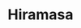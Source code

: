 ---
layout: place
title: "Hiramasa"
permalink: /pennsylvania/newtown-square/hiramasa.html
stateAbbr: PA
stateName: Pennsylvania
cityName: Newtown Square
seo:
  name: "Hiramasa"
  type: Restaurant
  links: https://www.hiramasapa.com/
description: "Hiramasa serves delicious sushi in Newtown Square, Pennsylvania. Try fresh Japanese dishes for a great dining experience. Available for takeout, delivery, lunch, and dinner."
place_id: ChIJo1rtnFvrxokRVTvQe_Nuihk
photos:
  - name: >-
      places/ChIJo1rtnFvrxokRVTvQe_Nuihk/photos/AeeoHcIr2JNZkoERfnQjtOShllQAGQrjKlcAI31KfhBM2JwZfUdJbbD3SwsW_tDyZUD4lUErIylPBKWOKkYzHUHda4sf-A0EZEhuW0w-8X-B37DDN1kfbb1n9ljaUsLyz5-JZ4qslIgXrNfrdlzhytTN4l3JaxPcMbwM3Kj9uzQArpBt3VQC43vWjI_j760o6MKezRoN12D4xE__eYHJ9dgVXkB9NQgcDQkEwmUWn5XuoorIEoZG9Qg_KRIkmgPqSdo66qX7QS0V0Ddkh1skZfWUJ4HbRxWHpAhyXJV7iy3pphdsjQ
    widthPx: 4000
    heightPx: 3000
    authorAttributions:
      - displayName: Hiramasa
        uri: https://maps.google.com/maps/contrib/114216530377718499726
        photoUri: >-
          https://lh3.googleusercontent.com/a-/ALV-UjVn4XrdXNf04RaFoAs4P06WOUGcXDEGtRPA2BjBtDQahU4iaoA=s100-p-k-no-mo
    flagContentUri: >-
      https://www.google.com/local/imagery/report/?cb_client=maps_api_places.places_api&image_key=!1e10!2sAF1QipNzTvk6R-qz7rihaZGwJz6t3AROeUuJVfKvbtYQ&hl=en-US
    googleMapsUri: >-
      https://www.google.com/maps/place//data=!3m4!1e2!3m2!1sAF1QipNzTvk6R-qz7rihaZGwJz6t3AROeUuJVfKvbtYQ!2e10!4m2!3m1!1s0x89c6eb5b9ced5aa3:0x198a6ef37bd03b55
  - name: >-
      places/ChIJo1rtnFvrxokRVTvQe_Nuihk/photos/AeeoHcJHrIsopO78y1xBv2BqSjBIV2c76_eaO80C7a7yEebTJHy4jYJGm1yiG6ETgdFTW0wiG2jSVhfC1kc5K4uMUxNKfgdphxfoEcYNTIORDpEO77R6BoByp7Yc6X3MI4ISf1UmJN66VXIeifO2d8KZm4z_jC-Htpo_rr5nb9cnOXSWNi1eKOFfYZMt8485nQPbi7XcScqIPi16u599VvHTDEN3g-WSdh46m0wyWqhRlOkfu2qiEvPPzpdGcYfjO-uJAighY3BYfy9XTdsgSMTEIFOZnSmb2dHGilX6q-d7P45tSYxgvKB0poUCDOOGaBK0ZU8__d9FhmH7ekLhluRCNJue3392HtaoMdcL_ZZ3lFLBctoEqXmYrU2mJUVC_gnTHyW9vus4W2gTDcEtCoV8DXD1bG29U_JLAGiAcTAKTbVdwwA
    widthPx: 4032
    heightPx: 3024
    authorAttributions:
      - displayName: Jeff Frazier
        uri: https://maps.google.com/maps/contrib/116401520191967263116
        photoUri: >-
          https://lh3.googleusercontent.com/a-/ALV-UjUy4lamwE-9BFxULzdYfzrBmOn4vm9zIo87ChofpF21I-vll5De=s100-p-k-no-mo
    flagContentUri: >-
      https://www.google.com/local/imagery/report/?cb_client=maps_api_places.places_api&image_key=!1e10!2sCIHM0ogKEICAgMDIt8i94QE&hl=en-US
    googleMapsUri: >-
      https://www.google.com/maps/place//data=!3m4!1e2!3m2!1sCIHM0ogKEICAgMDIt8i94QE!2e10!4m2!3m1!1s0x89c6eb5b9ced5aa3:0x198a6ef37bd03b55
  - name: >-
      places/ChIJo1rtnFvrxokRVTvQe_Nuihk/photos/AeeoHcKVHHPUDtt4LoHdX3Kj7IsrardwuPxMc4Czmye5b_WGQN8SFjcA63d9GiEjMUp9J8Z5RulPCZfd7EDaLLE2hV1PeDLaRBH71f1952qK0ff08nEYzyrSjIVpfoSLkcozck4Rz5QAOVFFHlY5z5lxDO_JUKzQm2mNPPR8pTNXZ4K15IEr7xeUx9bZAmdDdY1K-JnxbBpPFAQ-lO1Y5nbdMfyR9UsUZveX7lcWvXiEtjGmai3J0rqKcKadTsclzVWzeqVz_m38HIXNdrMQNNUoMEsqEoc3xsKRdiAknslU2mSKXw
    widthPx: 4800
    heightPx: 2700
    authorAttributions:
      - displayName: Hiramasa
        uri: https://maps.google.com/maps/contrib/114216530377718499726
        photoUri: >-
          https://lh3.googleusercontent.com/a-/ALV-UjVn4XrdXNf04RaFoAs4P06WOUGcXDEGtRPA2BjBtDQahU4iaoA=s100-p-k-no-mo
    flagContentUri: >-
      https://www.google.com/local/imagery/report/?cb_client=maps_api_places.places_api&image_key=!1e10!2sAF1QipPmhikZg5EgMo0nRxM97N0bOJF0-DJMdb6P8-ZE&hl=en-US
    googleMapsUri: >-
      https://www.google.com/maps/place//data=!3m4!1e2!3m2!1sAF1QipPmhikZg5EgMo0nRxM97N0bOJF0-DJMdb6P8-ZE!2e10!4m2!3m1!1s0x89c6eb5b9ced5aa3:0x198a6ef37bd03b55
  - name: >-
      places/ChIJo1rtnFvrxokRVTvQe_Nuihk/photos/AeeoHcLID8oDAJ_w11Cp_89s-FR-6rjuqTz1p4F6fogib9tVZMk2nQX24fjnKao-JHbXa9UQTpqsZBrg-OPw7QWsZYyoqGCr9LTzO2aLlncq52IMGEqwwgsW7OCuPUwKrgdlYtWtCiCNOFX1W6QgfDTXWozQFcn0g4-4rwvad7Gp3KxJgFsk23rxJVGzYZ_q8hF1v4GpSOf9FclBZ90ArFK_H8JI5Mvi3PwPOHsv85PG_YGONayC3IiOuKuFYaq0IlgMeS_uIyyj2ZwZgrXr6fAT_yMDR3wVrtD6u2RJC4XaANcsEzKk3HSfG-2stVZRe6QdGC-DwY8WDX4kJ7A-EDS_0yCABh2ByBmCQvgNgJZswPGh2JqBWZLrxnQG0zDrPIFubfcbKu5ufx5M94DxmoWTvRCDpr8ir0Zi-ID6WJMNc6oXPSmh
    widthPx: 4800
    heightPx: 2695
    authorAttributions:
      - displayName: Shaunt S
        uri: https://maps.google.com/maps/contrib/111346950453679833097
        photoUri: >-
          https://lh3.googleusercontent.com/a-/ALV-UjXgfwkPkcDuW-VDkujmHbUdZfXlu3_Q6_dIe83MX1zDduSJWKAU=s100-p-k-no-mo
    flagContentUri: >-
      https://www.google.com/local/imagery/report/?cb_client=maps_api_places.places_api&image_key=!1e10!2sCIHM0ogKEICAgMDomLn-pQE&hl=en-US
    googleMapsUri: >-
      https://www.google.com/maps/place//data=!3m4!1e2!3m2!1sCIHM0ogKEICAgMDomLn-pQE!2e10!4m2!3m1!1s0x89c6eb5b9ced5aa3:0x198a6ef37bd03b55
  - name: >-
      places/ChIJo1rtnFvrxokRVTvQe_Nuihk/photos/AeeoHcLbWCDCgrtL3ZI6LVvD2HjkMSG09sU69OZij1nK9Tk8ZmWbVRu76uV1f8Svz-dcT1LurBG5Jmiwiy2lGfErAeJ6d9o_iItBxqVQJH0fxgRmguBlPuRKXWRe_Oa-0Ti6H_4NM2ozybM8DPBJ-NUV1gCCfnaPGpVr08XWGVFgvh6sjb1ZWCoCdkOCL1JEXOe3w2v6V0JcbQGEq8PjD8fEvfO1JiHBHBG8H3TFuOhhN9_M1pzV6d3y2nVn5ClioBgEiI3Z-cSjj_zgeAmeawcQ4G1jTbrJjjnEoHrsh6Cyj0T_X4bDBVikxI2_97IhIvMa8DLji99st3uqsRoz12k6aCW0OI8hWfU6H_fyzYhqhqjIbfGAyi2A18htZdwnkOun8vGh-RAmWYTB7xgTp2Zn_kHjdLXx1T_qdlVzr3azV5QNRQ
    widthPx: 4080
    heightPx: 3072
    authorAttributions:
      - displayName: Kathy Tsai-Peng
        uri: https://maps.google.com/maps/contrib/104153718687990264279
        photoUri: >-
          https://lh3.googleusercontent.com/a-/ALV-UjVIFJAbwfT0xy7VPptt8USP49tz_oIz17eOaifnF3hBPKQ1cP4Z=s100-p-k-no-mo
    flagContentUri: >-
      https://www.google.com/local/imagery/report/?cb_client=maps_api_places.places_api&image_key=!1e10!2sCIHM0ogKEICAgICvxIyEcg&hl=en-US
    googleMapsUri: >-
      https://www.google.com/maps/place//data=!3m4!1e2!3m2!1sCIHM0ogKEICAgICvxIyEcg!2e10!4m2!3m1!1s0x89c6eb5b9ced5aa3:0x198a6ef37bd03b55
  - name: >-
      places/ChIJo1rtnFvrxokRVTvQe_Nuihk/photos/AeeoHcJZfncFTtKX8hEZEALo31M-5otsHClAkF_gxNUMSslQUbaSIX6YEF732Tj7izDDC5hp3AC04uuutLdFNxPKG7nOEoFf9L0ln41o8tEbzotCra6u7xmk6uYNapDuRGhU8kZQpwiZGj3QYK0ZuJnH9dLp7pLCJL0wNFJM6t2PEQDHaxh0n1RhERcEFE_059Ykp5Um7x_vCWSr8UWvdM7qJl3bzEYY71k1gFlVVLEtzyuf4q5sZkrSdWLJChv_UV1YKmIScqWanVJNjzT7OIftGeNtkABfkruQ8iqcgZ-KhH3HgA
    widthPx: 1638
    heightPx: 2048
    authorAttributions:
      - displayName: Hiramasa
        uri: https://maps.google.com/maps/contrib/114216530377718499726
        photoUri: >-
          https://lh3.googleusercontent.com/a-/ALV-UjVn4XrdXNf04RaFoAs4P06WOUGcXDEGtRPA2BjBtDQahU4iaoA=s100-p-k-no-mo
    flagContentUri: >-
      https://www.google.com/local/imagery/report/?cb_client=maps_api_places.places_api&image_key=!1e10!2sAF1QipNWp5jk_gQM9vCBBuh9v8LruWfreKiTimO9OQ9A&hl=en-US
    googleMapsUri: >-
      https://www.google.com/maps/place//data=!3m4!1e2!3m2!1sAF1QipNWp5jk_gQM9vCBBuh9v8LruWfreKiTimO9OQ9A!2e10!4m2!3m1!1s0x89c6eb5b9ced5aa3:0x198a6ef37bd03b55
  - name: >-
      places/ChIJo1rtnFvrxokRVTvQe_Nuihk/photos/AeeoHcLvIeoLrrIkpZBbVP75WYvrFaNgzFX7KTj-01ErsvLhM7NVSmIU5Zqkdj1r_dpSdIs70jRMSg394S0JgoOjc6xlJqbT5rmyQ95gYyjdk-OQG1N5kDHKkcKZiiQXH_z7HVpAyIOJIQBaf4mkf7R77Ee3GTRoOh7G2_pokXwpKMb0ADWj1_EwnHwYCAbKRtx02wHqZ4WV_fCBRXglxQEJ13lJx_qiayQUa3ZED8U3JKLfJRIC0NEK-Ocan-cKu5eUcs2eQ13Bn28BE2_18fv2QeItRHLb6hB4RJoN1fmwYclxxXQpcxOhxePr2mKp7HDUO9F0iX7fQor6VxEXW3tLMFkuuAB2tXmdw1BcH5izqLR8TILvasz8TyOa0ZADYpLL3nVpVKHPHcs6Jy88zCZoZ1cW29KoCdjAomT4C9euAaHCog
    widthPx: 4800
    heightPx: 3600
    authorAttributions:
      - displayName: Richard Sun
        uri: https://maps.google.com/maps/contrib/101099290888024115982
        photoUri: >-
          https://lh3.googleusercontent.com/a-/ALV-UjV_z33jkHSy56FATxeATcMwHkmTawIfUWY9CJ1UKjASZ4Xyq8tS=s100-p-k-no-mo
    flagContentUri: >-
      https://www.google.com/local/imagery/report/?cb_client=maps_api_places.places_api&image_key=!1e10!2sCIHM0ogKEICAgICfjpr7YQ&hl=en-US
    googleMapsUri: >-
      https://www.google.com/maps/place//data=!3m4!1e2!3m2!1sCIHM0ogKEICAgICfjpr7YQ!2e10!4m2!3m1!1s0x89c6eb5b9ced5aa3:0x198a6ef37bd03b55
  - name: >-
      places/ChIJo1rtnFvrxokRVTvQe_Nuihk/photos/AeeoHcKAWfi49MuqnaK_PhW_pEnUh11jibyboTr-oQ0AdxwSslAmxPnmiTaGy2ybsOzQfya6l2DpYe3f66whNhGUl4CeMYaY3L6fo-VA4yTVUo38LWDnh7lGQVXAsrtkSJHdbNlAhUso25co7BflGjjRqeJoAyq5ZjjgxhrL6xYyHbvW-MHJm-UwnKAqk5ZGCgjp-w60B2yVmeTI6W6UWJtdI3s_KV4Es4bgEeBzjRTIAJSmnBWqbGTusror89NWKjjqE54YI0-EUBxSPwRblLoyKEMov5W5mo2QN7dfuB8pp-98Ew
    widthPx: 4000
    heightPx: 3000
    authorAttributions:
      - displayName: Hiramasa
        uri: https://maps.google.com/maps/contrib/114216530377718499726
        photoUri: >-
          https://lh3.googleusercontent.com/a-/ALV-UjVn4XrdXNf04RaFoAs4P06WOUGcXDEGtRPA2BjBtDQahU4iaoA=s100-p-k-no-mo
    flagContentUri: >-
      https://www.google.com/local/imagery/report/?cb_client=maps_api_places.places_api&image_key=!1e10!2sAF1QipMzpZXnj1CvQqYm8-Ziumj_BqS0I_xKlTQC9e_L&hl=en-US
    googleMapsUri: >-
      https://www.google.com/maps/place//data=!3m4!1e2!3m2!1sAF1QipMzpZXnj1CvQqYm8-Ziumj_BqS0I_xKlTQC9e_L!2e10!4m2!3m1!1s0x89c6eb5b9ced5aa3:0x198a6ef37bd03b55
  - name: >-
      places/ChIJo1rtnFvrxokRVTvQe_Nuihk/photos/AeeoHcIfPmiA7N4vQu9lnr4xe0TSRhdmJTR2UYm5zBMJeufdwFqTWAiTx7Z9QOS0aEJHP2cROBZ9LLHSUgwKM_alE1qsX9sotGyh6mDNqKH_xBX9ifjrB_3wd0NFrF_gznA_aEH8tP10Lu3StKZuDsnb36c7PqXmtgJTvHEdrIz2fxkwxmUJcenlApHRNcDbEb43s9Aw1jHZxKyVB6IGLhEvToRd0Wl8vIRxixTxk0BVknR5V0y43yyuMeGEIPPJe9aOpOr8MgHnN09abZruC-602wf9L5zH5Uxq651Ijd4P_jU-Dw
    widthPx: 4800
    heightPx: 2700
    authorAttributions:
      - displayName: Hiramasa
        uri: https://maps.google.com/maps/contrib/114216530377718499726
        photoUri: >-
          https://lh3.googleusercontent.com/a-/ALV-UjVn4XrdXNf04RaFoAs4P06WOUGcXDEGtRPA2BjBtDQahU4iaoA=s100-p-k-no-mo
    flagContentUri: >-
      https://www.google.com/local/imagery/report/?cb_client=maps_api_places.places_api&image_key=!1e10!2sAF1QipP-UPQFDgD0t01wwUslDd0OSWYRTTje7TLF_3FM&hl=en-US
    googleMapsUri: >-
      https://www.google.com/maps/place//data=!3m4!1e2!3m2!1sAF1QipP-UPQFDgD0t01wwUslDd0OSWYRTTje7TLF_3FM!2e10!4m2!3m1!1s0x89c6eb5b9ced5aa3:0x198a6ef37bd03b55
  - name: >-
      places/ChIJo1rtnFvrxokRVTvQe_Nuihk/photos/AeeoHcK2ACIyZJA9PHwHIHkJ9KaJuZjRiiMik_Ic5AYTzBf-yBwdYESDRrblgTmsqUNakfqUVnnZ8pQ_ll6SVr2hcs1_ofVkfmEYO3xgarJnWZ_cMbdYTESwQviSnrcl9nROBWUUWURUm0Q8F3QOIGa53USkOm6X6hEuVWB5Zs1PWuq3gYZaQWglJKPlAfVqN7KmE3POD199vpz85AYy5Q_w4Gv0ol33AO3u_LqUOZloGTYtNBuRXp5MJyMvd2rFMPV0G4rSbeHfXQxEXjPJaUVLJw_I0s5Jb_AAFzGsRGRy0t-Gbrxq6dqZOUbUkl6CSF6rGZ0jYQ2R8q13H4foE9q3y7bOPhLbdbSFjMQmxyr6-U5WiGWkahYp_E7RKntza0Nj51-nvKU_6YhDjOI0iHP_qmJqpKxwoCwr9wZNvqcpRrRE4hRj
    widthPx: 4032
    heightPx: 3024
    authorAttributions:
      - displayName: P. Tran
        uri: https://maps.google.com/maps/contrib/115956668707503240521
        photoUri: >-
          https://lh3.googleusercontent.com/a-/ALV-UjXnKIvyj7qwZuCdnuB-Xn7hWsl5cFl5Ygsj9T3GEGLbdJq9XlEH-w=s100-p-k-no-mo
    flagContentUri: >-
      https://www.google.com/local/imagery/report/?cb_client=maps_api_places.places_api&image_key=!1e10!2sCIHM0ogKEICAgICf2o3kvQE&hl=en-US
    googleMapsUri: >-
      https://www.google.com/maps/place//data=!3m4!1e2!3m2!1sCIHM0ogKEICAgICf2o3kvQE!2e10!4m2!3m1!1s0x89c6eb5b9ced5aa3:0x198a6ef37bd03b55
address: 3554 West Chester Pike, Newtown Square, PA 19073, USA
street: 3554 West Chester Pike
city: Newtown Square
state: PA
zip: '19073'
country: USA
neighborhood: null
latitude: '39.984814'
longitude: '-75.396744'
accessibility_options:
  wheelchairAccessibleParking: true
  wheelchairAccessibleEntrance: true
  wheelchairAccessibleRestroom: true
  wheelchairAccessibleSeating: true
business_status: OPERATIONAL
name: Hiramasa
google_maps_links:
  directionsUri: >-
    https://www.google.com/maps/dir//''/data=!4m7!4m6!1m1!4e2!1m2!1m1!1s0x89c6eb5b9ced5aa3:0x198a6ef37bd03b55!3e0
  placeUri: https://maps.google.com/?cid=1840405389767621461
  writeAReviewUri: >-
    https://www.google.com/maps/place//data=!4m3!3m2!1s0x89c6eb5b9ced5aa3:0x198a6ef37bd03b55!12e1
  reviewsUri: >-
    https://www.google.com/maps/place//data=!4m4!3m3!1s0x89c6eb5b9ced5aa3:0x198a6ef37bd03b55!9m1!1b1
  photosUri: >-
    https://www.google.com/maps/place//data=!4m3!3m2!1s0x89c6eb5b9ced5aa3:0x198a6ef37bd03b55!10e5
primary_type: Japanese Restaurant
opening_hours:
  regular: null
  current: null
secondary_opening_hours:
  regular:
    weekdayDescriptions: null
    type: null
  current:
    weekdayDescriptions: null
    type: null
phone: (484) 420-4023
price_level: PRICE_LEVEL_MODERATE
price_range: $50 &ndash; $100
rating: '4.6'
rating_count: 0
website: https://www.hiramasapa.com/
reviews:
  - name: >-
      places/ChIJo1rtnFvrxokRVTvQe_Nuihk/reviews/ChdDSUhNMG9nS0VJQ0FnTURRZ2QyZzVRRRAB
    relativePublishTimeDescription: a month ago
    rating: 5
    text:
      text: >-
        The ambiance was warm and inviting, the staff were incredibly attentive,
        and every dish we tried was absolutely phenomenal.

        The highlights of the meal were undoubtedly the crispy tuna and oysters.
        Beyond the outstanding food, the service was equally exceptional. Steve,
        our server, was fantastic—knowledgeable, friendly, and always a step
        ahead, ensuring our dining experience was seamless from start to
        finish.Overall, this was one of the best meals we’ve had in a long time.
        We can’t wait to come back!
      languageCode: en
    originalText:
      text: >-
        The ambiance was warm and inviting, the staff were incredibly attentive,
        and every dish we tried was absolutely phenomenal.

        The highlights of the meal were undoubtedly the crispy tuna and oysters.
        Beyond the outstanding food, the service was equally exceptional. Steve,
        our server, was fantastic—knowledgeable, friendly, and always a step
        ahead, ensuring our dining experience was seamless from start to
        finish.Overall, this was one of the best meals we’ve had in a long time.
        We can’t wait to come back!
      languageCode: en
    authorAttribution:
      displayName: Abby Devestine
      uri: https://www.google.com/maps/contrib/102704719711673318179/reviews
      photoUri: >-
        https://lh3.googleusercontent.com/a/ACg8ocIzQGUIteYEOO7RGsHAH8WLEPUG9Nf0lHa8zSWEJrfnmnd2pA=s128-c0x00000000-cc-rp-mo
    publishTime: '2025-03-11T12:39:18.889129Z'
    flagContentUri: >-
      https://www.google.com/local/review/rap/report?postId=ChdDSUhNMG9nS0VJQ0FnTURRZ2QyZzVRRRAB&d=17924085&t=1
    googleMapsUri: >-
      https://www.google.com/maps/reviews/data=!4m6!14m5!1m4!2m3!1sChdDSUhNMG9nS0VJQ0FnTURRZ2QyZzVRRRAB!2m1!1s0x89c6eb5b9ced5aa3:0x198a6ef37bd03b55
  - name: >-
      places/ChIJo1rtnFvrxokRVTvQe_Nuihk/reviews/ChZDSUhNMG9nS0VJQ0FnTURRamNmOWNREAE
    relativePublishTimeDescription: a month ago
    rating: 5
    text:
      text: >-
        The quality of the food, the service, as well as the atmosphere separate
        Hiramasa from most other Japanese Sushi bars in the area. The
        ingredients are fresh and refined. The plating presentation is clean and
        elevated. The ambiance is modern and sophisticated and the service
        complements the scene.


        Our waiter Steve was attentive, knowledgeable, and easygoing. However,
        the most impactful part of the evening was being able to order off-menu
        items. The chefs gladly accommodated our dietary restrictions and far
        exceeded expectations.
      languageCode: en
    originalText:
      text: >-
        The quality of the food, the service, as well as the atmosphere separate
        Hiramasa from most other Japanese Sushi bars in the area. The
        ingredients are fresh and refined. The plating presentation is clean and
        elevated. The ambiance is modern and sophisticated and the service
        complements the scene.


        Our waiter Steve was attentive, knowledgeable, and easygoing. However,
        the most impactful part of the evening was being able to order off-menu
        items. The chefs gladly accommodated our dietary restrictions and far
        exceeded expectations.
      languageCode: en
    authorAttribution:
      displayName: Yana
      uri: https://www.google.com/maps/contrib/106848830128976675320/reviews
      photoUri: >-
        https://lh3.googleusercontent.com/a-/ALV-UjU_wkfyCtKQc6uFY7EBQggufFWw_LlrvLLHr4qhUTcZ8HfYXpgT0g=s128-c0x00000000-cc-rp-mo-ba4
    publishTime: '2025-03-13T00:40:23.018998Z'
    flagContentUri: >-
      https://www.google.com/local/review/rap/report?postId=ChZDSUhNMG9nS0VJQ0FnTURRamNmOWNREAE&d=17924085&t=1
    googleMapsUri: >-
      https://www.google.com/maps/reviews/data=!4m6!14m5!1m4!2m3!1sChZDSUhNMG9nS0VJQ0FnTURRamNmOWNREAE!2m1!1s0x89c6eb5b9ced5aa3:0x198a6ef37bd03b55
  - name: >-
      places/ChIJo1rtnFvrxokRVTvQe_Nuihk/reviews/ChZDSUhNMG9nS0VJQ0FnTURRX09DcUZnEAE
    relativePublishTimeDescription: a month ago
    rating: 4
    text:
      text: >-
        Went here with a bud that lived nearby. He made reservations, we arrived
        a little late but they honored our reservation.


        First thing first, we ordered the bone marrow dish, it wasn’t a lot of
        food, but it was so delicious. We also ordered another app but I can not
        seem to remember.


        My buddy ordered an array of rolls for us to try. It ended out on this
        wooden tray, and then they activate the dry ice. It’s cool for
        presentation.


        This place I would say is great for date night, or special occasion.
        This isn’t your local sushi spot in a shopping mall, even if this one
        is. It’s more upscale and high end.


        Would come again, for the above stated reasons.
      languageCode: en
    originalText:
      text: >-
        Went here with a bud that lived nearby. He made reservations, we arrived
        a little late but they honored our reservation.


        First thing first, we ordered the bone marrow dish, it wasn’t a lot of
        food, but it was so delicious. We also ordered another app but I can not
        seem to remember.


        My buddy ordered an array of rolls for us to try. It ended out on this
        wooden tray, and then they activate the dry ice. It’s cool for
        presentation.


        This place I would say is great for date night, or special occasion.
        This isn’t your local sushi spot in a shopping mall, even if this one
        is. It’s more upscale and high end.


        Would come again, for the above stated reasons.
      languageCode: en
    authorAttribution:
      displayName: J. Lopez
      uri: https://www.google.com/maps/contrib/108509324423653120546/reviews
      photoUri: >-
        https://lh3.googleusercontent.com/a-/ALV-UjXElYRjbWtgf3pi-NBEOv4ovNd2ZzBMhBRiFGLkU1ziy7qP8Mdjjw=s128-c0x00000000-cc-rp-mo-ba5
    publishTime: '2025-03-09T20:42:54.618933Z'
    flagContentUri: >-
      https://www.google.com/local/review/rap/report?postId=ChZDSUhNMG9nS0VJQ0FnTURRX09DcUZnEAE&d=17924085&t=1
    googleMapsUri: >-
      https://www.google.com/maps/reviews/data=!4m6!14m5!1m4!2m3!1sChZDSUhNMG9nS0VJQ0FnTURRX09DcUZnEAE!2m1!1s0x89c6eb5b9ced5aa3:0x198a6ef37bd03b55
  - name: >-
      places/ChIJo1rtnFvrxokRVTvQe_Nuihk/reviews/ChZDSUhNMG9nS0VJQ0FnTUNRZ0xuVFFREAE
    relativePublishTimeDescription: a month ago
    rating: 5
    text:
      text: >-
        Hiramasa in Newtown Square delivers a top-tier Japanese fusion
        experience with fresh, high-quality sushi, sashimi, and oysters. Every
        dish was a delightful surprise, showcasing exceptional craftsmanship and
        flavor. The service was impeccable—attentive, knowledgeable, and
        friendly. The elegant yet comfortable ambiance made for a perfect dining
        experience. Highly recommended for those seeking refined Japanese
        cuisine with a modern twist.
      languageCode: en
    originalText:
      text: >-
        Hiramasa in Newtown Square delivers a top-tier Japanese fusion
        experience with fresh, high-quality sushi, sashimi, and oysters. Every
        dish was a delightful surprise, showcasing exceptional craftsmanship and
        flavor. The service was impeccable—attentive, knowledgeable, and
        friendly. The elegant yet comfortable ambiance made for a perfect dining
        experience. Highly recommended for those seeking refined Japanese
        cuisine with a modern twist.
      languageCode: en
    authorAttribution:
      displayName: Jing Chen
      uri: https://www.google.com/maps/contrib/110082338972569617699/reviews
      photoUri: >-
        https://lh3.googleusercontent.com/a/ACg8ocKCoaJUiNZUIy0qNzIjRSMjI-Kn3qaZWwWPURyZkr_y4IUeTg=s128-c0x00000000-cc-rp-mo
    publishTime: '2025-03-01T00:42:36.943946Z'
    flagContentUri: >-
      https://www.google.com/local/review/rap/report?postId=ChZDSUhNMG9nS0VJQ0FnTUNRZ0xuVFFREAE&d=17924085&t=1
    googleMapsUri: >-
      https://www.google.com/maps/reviews/data=!4m6!14m5!1m4!2m3!1sChZDSUhNMG9nS0VJQ0FnTUNRZ0xuVFFREAE!2m1!1s0x89c6eb5b9ced5aa3:0x198a6ef37bd03b55
  - name: >-
      places/ChIJo1rtnFvrxokRVTvQe_Nuihk/reviews/ChZDSUhNMG9nS0VJQ0FnTUNRM283QklnEAE
    relativePublishTimeDescription: a month ago
    rating: 5
    text:
      text: >-
        Hiramasa offers an unparalleled dining experience, thanks to its
        incredibly fresh ingredients and diverse menu. From the moment we tasted
        our first bite, we could tell that the quality of the seafood and other
        ingredients was exceptional—fresh, flavorful, and carefully selected.
        The variety of choices on the menu allowed us to explore different
        flavors and dishes that we wouldn’t easily find elsewhere, making the
        meal both exciting and satisfying.

        Additionally, Hiramasa features a spacious and well-stocked bar area,
        which I’m excited to try on my next visit. This restaurant exceeded my
        expectations in every way, and I will definitely be coming back for
        another unforgettable meal!
      languageCode: en
    originalText:
      text: >-
        Hiramasa offers an unparalleled dining experience, thanks to its
        incredibly fresh ingredients and diverse menu. From the moment we tasted
        our first bite, we could tell that the quality of the seafood and other
        ingredients was exceptional—fresh, flavorful, and carefully selected.
        The variety of choices on the menu allowed us to explore different
        flavors and dishes that we wouldn’t easily find elsewhere, making the
        meal both exciting and satisfying.

        Additionally, Hiramasa features a spacious and well-stocked bar area,
        which I’m excited to try on my next visit. This restaurant exceeded my
        expectations in every way, and I will definitely be coming back for
        another unforgettable meal!
      languageCode: en
    authorAttribution:
      displayName: Tom Li
      uri: https://www.google.com/maps/contrib/112457976735525873477/reviews
      photoUri: >-
        https://lh3.googleusercontent.com/a/ACg8ocLI_P-Nj5cZAvA1Hp_yJYaYxqKNhyOPM0HE9A1x-SQF1iNP23Vc=s128-c0x00000000-cc-rp-mo-ba2
    publishTime: '2025-03-04T16:26:05.044073Z'
    flagContentUri: >-
      https://www.google.com/local/review/rap/report?postId=ChZDSUhNMG9nS0VJQ0FnTUNRM283QklnEAE&d=17924085&t=1
    googleMapsUri: >-
      https://www.google.com/maps/reviews/data=!4m6!14m5!1m4!2m3!1sChZDSUhNMG9nS0VJQ0FnTUNRM283QklnEAE!2m1!1s0x89c6eb5b9ced5aa3:0x198a6ef37bd03b55
parking_options:
  freeParkingLot: true
payment_options:
  acceptsCreditCards: true
  acceptsDebitCards: true
  acceptsCashOnly: false
allow_dogs: null
curbside_pickup: true
delivery: true
dine_in: true
good_for_children: null
good_for_groups: true
good_for_sports: false
live_music: false
menu_for_children: true
outdoor_seating: true
reservable: true
restroom: true
serves_beer: true
serves_breakfast: null
serves_brunch: null
serves_cocktails: true
serves_coffee: null
serves_dinner: true
serves_dessert: true
serves_lunch: true
serves_vegetarian_food: null
serves_wine: true
takeout: true
update_category: essentials
summary: null

---